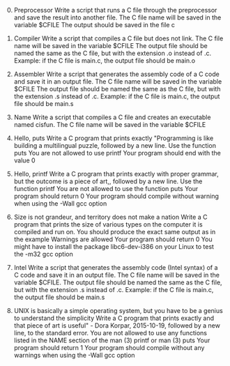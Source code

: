 0. Preprocessor Write a script that runs a C file through the preprocessor and save the result into another file. The C file name will be saved in the variable $CFILE The output should be saved in the file c

1. Compiler Write a script that compiles a C file but does not link. The C file name will be saved in the variable $CFILE The output file should be named the same as the C file, but with the extension .o instead of .c. Example: if the C file is main.c, the output file should be main.o

2. Assembler Write a script that generates the assembly code of a C code and save it in an output file. The C file name will be saved in the variable $CFILE The output file should be named the same as the C file, but with the extension .s instead of .c. Example: if the C file is main.c, the output file should be main.s

3. Name Write a script that compiles a C file and creates an executable named cisfun. The C file name will be saved in the variable $CFILE

4. Hello, puts Write a C program that prints exactly "Programming is like building a multilingual puzzle, followed by a new line. Use the function puts You are not allowed to use printf Your program should end with the value 0

5. Hello, printf Write a C program that prints exactly with proper grammar, but the outcome is a piece of art,, followed by a new line. Use the function printf You are not allowed to use the function puts Your program should return 0 Your program should compile without warning when using the -Wall gcc option

6. Size is not grandeur, and territory does not make a nation Write a C program that prints the size of various types on the computer it is compiled and run on. You should produce the exact same output as in the example Warnings are allowed Your program should return 0 You might have to install the package libc6-dev-i386 on your Linux to test the -m32 gcc option

7. Intel Write a script that generates the assembly code (Intel syntax) of a C code and save it in an output file. The C file name will be saved in the variable $CFILE. The output file should be named the same as the C file, but with the extension .s instead of .c. Example: if the C file is main.c, the output file should be main.s

8. UNIX is basically a simple operating system, but you have to be a genius to understand the simplicity Write a C program that prints exactly and that piece of art is useful" - Dora Korpar, 2015-10-19, followed by a new line, to the standard error. You are not allowed to use any functions listed in the NAME section of the man (3) printf or man (3) puts Your program should return 1 Your program should compile without any warnings when using the -Wall gcc option

